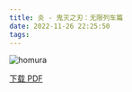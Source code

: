```yaml
---
title: 炎 - 鬼灭之刃：无限列车篇
date: 2022-11-26 22:25:50
tags:
---
```


![homura](https://cdn.jsdelivr.net/gh/AnotiaWang/animenz@source/img/homura.png)

[下载 PDF](https://cdn.jsdelivr.net/gh/AnotiaWang/animenz@source/sheets/homura.pdf)
